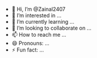 - 👋 Hi, I’m @Zainal2407
- 👀 I’m interested in ...
- 🌱 I’m currently learning ...
- 💞️ I’m looking to collaborate on ...
- 📫 How to reach me ...
- 😄 Pronouns: ...
- ⚡ Fun fact: ...

<!---
Zainal2407/Zainal2407 is a ✨ special ✨ repository because its `REALME.md` (this file) appears on your GitHub profile.
You can click the Preview link to take a look at your changes.
--->
